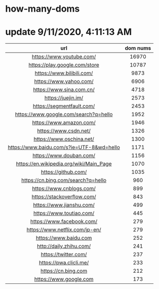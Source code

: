 # how-many-doms

# update 9/11/2020, 4:11:13 AM

url | dom nums
:-: | :-:
https://www.youtube.com/ | 16970
https://play.google.com/store | 10787
https://www.bilibili.com/ | 9873
https://www.yahoo.com/ | 6906
https://www.sina.com.cn/ | 4718
https://juejin.im/ | 2573
https://segmentfault.com/ | 2453
https://www.google.com/search?q=hello | 1952
https://www.amazon.com/ | 1946
https://www.csdn.net/ | 1326
https://www.oschina.net/ | 1300
https://www.baidu.com/s?ie=UTF-8&wd=hello | 1171
https://www.douban.com/ | 1156
https://en.wikipedia.org/wiki/Main_Page | 1070
https://github.com/ | 1035
https://cn.bing.com/search?q=hello | 960
https://www.cnblogs.com/ | 899
https://stackoverflow.com/ | 843
https://www.jianshu.com/ | 499
https://www.toutiao.com/ | 445
https://www.facebook.com/ | 279
https://www.netflix.com/jp-en/ | 279
https://www.baidu.com | 252
http://daily.zhihu.com/ | 241
https://twitter.com/ | 237
https://pwa.clicli.me/ | 233
https://cn.bing.com | 212
https://www.google.com | 173
